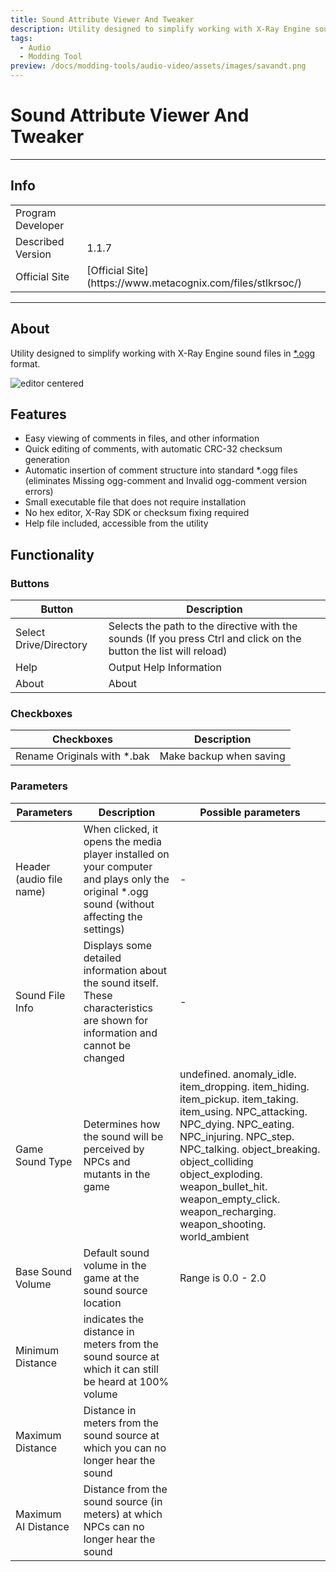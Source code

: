 ```yaml
---
title: Sound Attribute Viewer And Tweaker
description: Utility designed to simplify working with X-Ray Engine sound files in *.ogg format
tags:
  - Audio
  - Modding Tool
preview: /docs/modding-tools/audio-video/assets/images/savandt.png
---
```


# Sound Attribute Viewer And Tweaker

___

## Info

<table>
  <tbody>
    <tr>
      <td>Program Developer</td>
      <td><Authors
          authors={["nat_vac"]}
          size="small"
          showTitle={false}
        /></td>
    </tr>
    <tr>
      <td>Described Version</td>
      <td>1.1.7</td>
    </tr>
    <tr>
      <td>Official Site</td>
      <td>[Official Site](https://www.metacognix.com/files/stlkrsoc/)</td>
    </tr>
  </tbody>
</table>

___

## About

Utility designed to simplify working with X-Ray Engine sound files in [*.ogg](../../references/file-formats/audio-video/ogg.md) format.

![editor centered](assets/images/savandt.png)

## Features

- Easy viewing of comments in files, and other information
- Quick editing of comments, with automatic CRC-32 checksum generation
- Automatic insertion of comment structure into standard *.ogg files (eliminates Missing ogg-comment and Invalid ogg-comment version errors)
- Small executable file that does not require installation
- No hex editor, X-Ray SDK or checksum fixing required
- Help file included, accessible from the utility

## Functionality

### Buttons

| Button | Description |
|---|---|
| Select Drive/Directory | Selects the path to the directive with the sounds (If you press Ctrl and click on the button the list will reload) |
| Help | Output Help Information |
| About | About |

### Checkboxes

| Checkboxes | Description |
|---|---|
| Rename Originals with *.bak | Make backup when saving |

### Parameters

| Parameters | Description | Possible parameters |
|---|---|---|
| Header (audio file name) | When clicked, it opens the media player installed on your computer and plays only the original *.ogg sound (without affecting the settings) | - |
| Sound File Info | Displays some detailed information about the sound itself. These characteristics are shown for information and cannot be changed | - |
| Game Sound Type | Determines how the sound will be perceived by NPCs and mutants in the game | undefined. anomaly_idle. item_dropping. item_hiding. item_pickup. item_taking. item_using. NPC_attacking. NPC_dying. NPC_eating. NPC_injuring. NPC_step. NPC_talking. object_breaking. object_colliding object_exploding. weapon_bullet_hit. weapon_empty_click. weapon_recharging. weapon_shooting. world_ambient |
| Base Sound Volume | Default sound volume in the game at the sound source location | Range is 0.0 - 2.0 |
| Minimum Distance | indicates the distance in meters from the sound source at which it can still be heard at 100% volume |  |
| Maximum Distance | Distance in meters from the sound source at which you can no longer hear the sound |  |
| Maximum AI Distance | Distance from the sound source (in meters) at which NPCs can no longer hear the sound |  |
